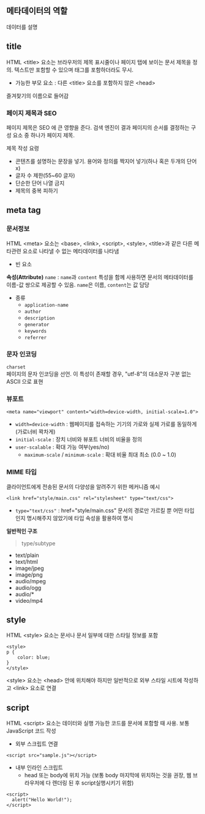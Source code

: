 ## 메타데이터의 역할
데이터를 설명

## title
HTML \<title> 요소는 브라우저의 제목 표시줄이나 페이지 탭에 보이는 문서 제목을 정의. 텍스트만 포함할 수 있으며 태그를 포함하더라도 무시.
- 가능한 부모 요소 : 다른 \<title> 요소를 포함하지 않은 \<head>

즐겨찾기의 이름으로 들어감

### 페이지 제목과 SEO
페이지 제목은 SEO 에 큰 영향을 준다.
검색 엔진이 결과 페이지의 순서를 결정하는  구성 요소 중 하나가 페이지 제목.

제목 작성 요령
- 콘텐츠를 설명하는 문장을 넣기. 용어와 정의를 짝지어 넣기(하나 혹은 두개의 단어 x)
- 글자 수 제한(55~60 글자)
- 단순한 단어 나열 금지
- 제목의 중복 피하기

## meta tag
### 문서정보
HTML \<meta> 요소는 \<base>, \<link>, \<script>, \<style>, \<title>과 같은 다른 메타관련 요소로 나타낼 수 없는 메타데이터를 나타냄 <br />
- 빈 요소
  
**속성(Attribute)**
`name` : `name`과 `content` 특성을 함께 사용하면 문서의 메타데이터를 이름-값 쌍으로 제공할 수 있음. `name`은 이름, `content`는 값 담당
- 종류
  - `application-name`
  - `author`
  - `description`
  - `generator`
  - `keywords`
  - `referrer`

### 문자 인코딩
`charset` <br />
페이지의 문자 인코딩을 선언. 이 특성이 존재할 경우, "utf-8"의 대소문자 구분 없는 ASCII 으로 표현

### 뷰포트
```
<meta name="viewport" content="width=device-width, initial-scale=1.0">
```

- `width=device-width` :  웹페이지를 접속하는 기기의 가로와 실제 가로를 동일하게 (가로너비 꽉차게)
- `initial-scale` :  장치 너비와 뷰포트 너비의 비율을 정의
- `user-scalable` :  확대 가능 여부(yes/no)
  - `maximum-scale` / `minimum-scale` : 확대 비율 최대 최소 (0.0 ~ 1.0)
  
### MIME 타입
클라이언트에게 전송된 문서의 다양성을 알려주기 위한 메커니즘
예시
```
<link href="style/main.css" rel="stylesheet" type="text/css"> 
```
- `type="text/css"` : href="style/main.css" 문서의 경로만 가르킬 뿐 어떤 타입인지 명시해주지 않았기에 타입 속성을 활용하여 명시 

**일반적인 구조**
> type/subtype
- text/plain
- text/html
- image/jpeg
- image/png
- audio/mpeg
- audio/ogg
- audio/*
- video/mp4

## style
HTML \<style> 요소는 문서나 문서 일부에 대한 스타일 정보를 포함
```
<style>
p {
    color: blue;
}
</style>
```
\<style> 요소는 \<head> 안에 위치해야 하지만 일반적으로 외부 스타일 시트에 작성하고 \<link> 요소로 연결

## script
HTML \<script> 요소는 데이터와 실행 가능한 코드를 문서에 포함할 때 사용. 보통 JavaScript 코드 작성

- 외부 스크립트 연결
```
<script src="sample.js"></script>
```
- 내부 인라인 스크립트
  - head 또는 body에 위치 가능 (보통 body 마지막에 위치하는 것을 권장, 웹 브라우저에 다 렌더링 된 후 script실행시키기 위함)
```
<script>
  alert("Hello World!");
</script>
```